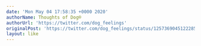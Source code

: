```yaml
---
date: 'Mon May 04 17:58:35 +0000 2020'
authorName: Thoughts of Dog®
authorUrl: 'https://twitter.com/dog_feelings'
originalPost: 'https://twitter.com/dog_feelings/status/1257369045122285568'
layout: like
---
```

